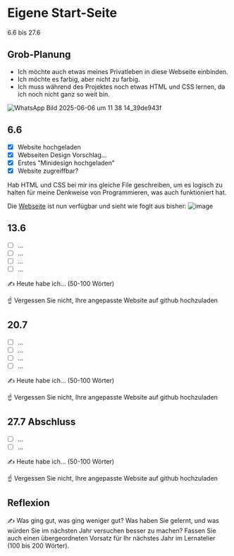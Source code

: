 # Eigene Start-Seite

6.6 bis 27.6

## Grob-Planung
- Ich möchte auch etwas meines Privatleben in diese Webseite einbinden.
- Ich möchte es farbig, aber nicht zu farbig.
- Ich muss während des Projektes noch etwas HTML und CSS lernen, da ich noch nicht ganz so weit bin.

![WhatsApp Bild 2025-06-06 um 11 38 14_39de943f](https://github.com/user-attachments/assets/016db6e7-98c2-466a-bffa-5187c62f8ee7)


## 6.6
- [x] Website hochgeladen
- [x] Webseiten Design Vorschlag... 
- [x] Erstes "Minidesign hochgeladen"
- [x] Website zugreiffbar?

Hab HTML und CSS bei mir ins gleiche File geschreiben, um es logisch zu halten für meine Denkweise von Programmieren, was auch funktioniert hat.

Die [Webseite](https://gvevtrovka.github.io/) ist nun verfügbar und sieht wie foglt aus bisher:
![image](https://github.com/user-attachments/assets/494ac557-e119-4723-87ac-94d26b5c6dc3)


## 13.6

- [ ] ...
- [ ] ...
- [ ] ...
- [ ] ...

✍️ Heute habe ich... (50-100 Wörter)

☝️ Vergessen Sie nicht, Ihre angepasste Website auf github hochzuladen

## 20.7

- [ ] ...
- [ ] ...
- [ ] ...
- [ ] ...

✍️ Heute habe ich... (50-100 Wörter)

☝️ Vergessen Sie nicht, Ihre angepasste Website auf github hochzuladen

## 27.7 Abschluss

- [ ] ...
- [ ] ...

✍️ Heute habe ich... (50-100 Wörter)

☝️ Vergessen Sie nicht, Ihre angepasste Website auf github hochzuladen

## Reflexion

✍️ Was ging gut, was ging weniger gut? Was haben Sie gelernt, und was würden Sie im nächsten Jahr versuchen besser zu machen? Fassen Sie auch einen übergeordneten Vorsatz für Ihr nächstes Jahr im Lernatelier (100 bis 200 Wörter).
